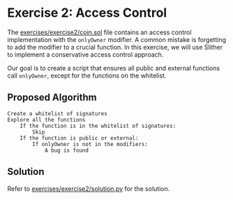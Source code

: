 # Exercise 2: Access Control

The [exercises/exercise2/coin.sol](./exercises/exercise2/coin.sol) file contains an access control implementation with the `onlyOwner` modifier. A common mistake is forgetting to add the modifier to a crucial function. In this exercise, we will use Slither to implement a conservative access control approach.

Our goal is to create a script that ensures all public and external functions call `onlyOwner`, except for the functions on the whitelist.

## Proposed Algorithm

```
Create a whitelist of signatures
Explore all the functions
    If the function is in the whitelist of signatures:
        Skip
    If the function is public or external:
        If onlyOwner is not in the modifiers:
            A bug is found
```

## Solution

Refer to [exercises/exercise2/solution.py](./exercises/exercise2/solution.py) for the solution.
